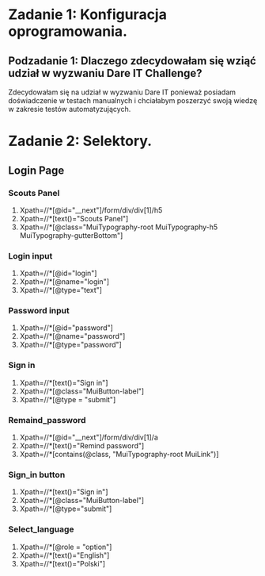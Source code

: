 # Zadanie 1: Konfiguracja oprogramowania.
## Podzadanie 1: Dlaczego zdecydowałam się wziąć udział w wyzwaniu Dare IT Challenge?

Zdecydowałam się na udział w wyzwaniu Dare IT ponieważ posiadam doświadczenie w testach manualnych i chciałabym poszerzyć swoją wiedzę w zakresie testów automatyzujących. 

# Zadanie 2: Selektory.

## Login Page
### Scouts Panel
1. Xpath=//*[@id="__next"]/form/div/div[1]/h5
1. Xpath=//*[text()="Scouts Panel"]
1. Xpath=//*[@class="MuiTypography-root MuiTypography-h5 MuiTypography-gutterBottom"]

### Login input

1. Xpath=//*[@id="login"]
1. Xpath=//*[@name="login"]
1. Xpath=//*[@type="text"]


### Password input

1. Xpath=//*[@id="password"]
1. Xpath=//*[@name="password"]
1. Xpath=//*[@type="password"]


### Sign in
1. Xpath=//*[text()="Sign in"]
1. Xpath=//*[@class="MuiButton-label"]
1. Xpath=//*[@type = "submit"]

### Remaind_password
1. Xpath=//*[@id="__next"]/form/div/div[1]/a
1. Xpath=//*[text()="Remind password"]
1. Xpath=//*[contains(@class, "MuiTypography-root MuiLink")]  

### Sign_in button
1. Xpath=//*[text()="Sign in"]
1. Xpath=//*[@class="MuiButton-label"]
1. Xpath=//*[@type="submit"]

### Select_language
1. Xpath=//*[@role = "option"]
1. Xpath=//*[text()="English"]
1. Xpath=//*[text()="Polski"]

